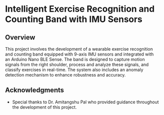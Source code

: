 # Intelligent Exercise Recognition and Counting Band with IMU Sensors

## Overview

This project involves the development of a wearable exercise recognition and counting band equipped with 9-axis IMU sensors and integrated with an Arduino Nano BLE Sense. The band is designed to capture motion signals from the right shoulder, process and analyze these signals, and classify exercises in real-time. The system also includes an anomaly detection mechanism to enhance robustness and accuracy.

## Acknowledgments

- Special thanks to Dr. Amitangshu Pal who provided guidance throughout the development of this project.
